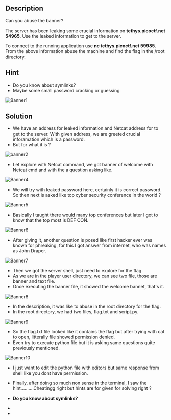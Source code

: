 ## Description

Can you abuse the banner?

The server has been leaking some crucial information on **tethys.picoctf.net 54965**. Use the leaked information to get to the server.

To connect to the running application use **nc tethys.picoctf.net 59985**. From the above information abuse the machine and find the flag in the /root directory.

## Hint

  - Do you know about symlinks?
  - Maybe some small password cracking or guessing

![Banner1](https://github.com/user-attachments/assets/db2f5424-b5ea-4c3f-9a88-e473585d4e42)

## Solution
  - We have an address for leaked information and Netcat address for to get to the server. With given address, we are greeted crucial inforamation which is a password.
  - But for what it is ?

![banner2](https://github.com/user-attachments/assets/0286f194-e061-4377-8965-48f5a07bcc4a)

  - Let explore with Netcat command, we got banner of welcome with Netcat cmd and with the a question asking like.

![Banner4](https://github.com/user-attachments/assets/f6dcf0cf-67fd-4104-ac19-50916256b89b)

  - We will try with leaked password here, certainly it is correct password. So then next is asked like top cyber security conference in the world ?

![Banner5](https://github.com/user-attachments/assets/0291c5d2-fec1-4b2e-9845-99e5f02e0305)

  - Basically I taught there would many top conferences but later I got to know that the top most is DEF CON.

![Banner6](https://github.com/user-attachments/assets/8a19d48e-909f-4992-abd0-e4823d34e7b9)

  - After giving it, another question is posed like first hacker ever was known for phreaking, for this I got answer from internet, who was names as John Draper.

![Banner7](https://github.com/user-attachments/assets/1059f9af-2e02-4c10-9db3-a1cbe19b1ddf)

  - Then we got the server shell, just need to explore for the flag.
  - As we are in the player user directory, we can see two file, those are banner and text file.
  - Once executing the banner file, it showed the welcome bannet, that's it.

![Banner8](https://github.com/user-attachments/assets/0e622b5f-cbda-423c-830a-7d8b660fdda7)

  - In the description, it was like to abuse in the root directory for the flag.
  - In the root directory, we had two files, flag.txt and script.py.
    
![Banner9](https://github.com/user-attachments/assets/8fb2d980-7072-4106-9347-6e038634f2e8)

  - So the flag.txt file looked like it contains the flag but after trying with cat to open, litterally file showed permission denied.
  - Even try to execute python file but it is asking same questions quite previously mentioned.

![Banner10](https://github.com/user-attachments/assets/6b06a9d5-c333-4ed8-9e3a-027b9c66a683)

  - I just want to edit the python file with editors but same response from shell like you dont have permission.
  - Finally, after doing so much non sense in the terminal, I saw the hint..........Cheatingg right but hints are for given for solving right ?

  - **Do you know about symlinks?**
  - 




  - 



